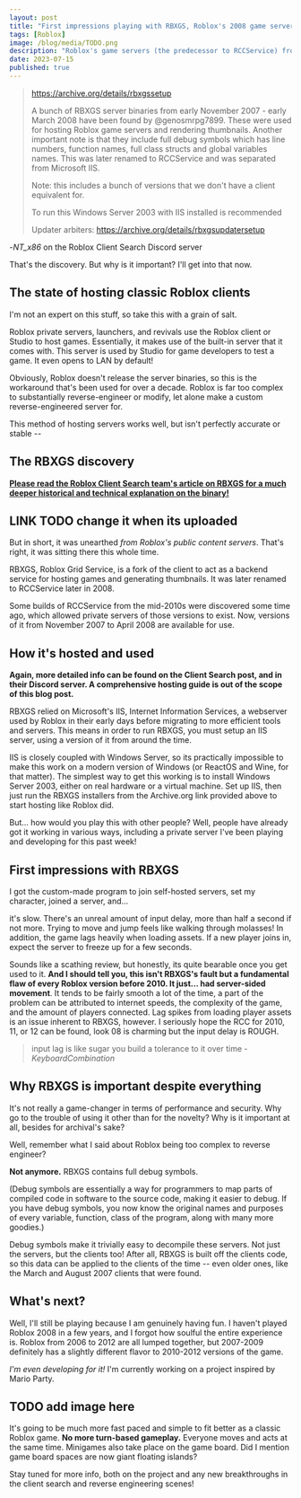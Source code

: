 ```yaml
---
layout: post
title: "First impressions playing with RBXGS, Roblox's 2008 game servers"
tags: [Roblox]
image: /blog/media/TODO.png
description: "Roblox's game servers (the predecessor to RCCService) from 2007 and 2008 were recently discovered by the Roblox Client Search community. I got to play it recently on a private server!"
date: 2023-07-15
published: true
---
```


> <https://archive.org/details/rbxgssetup>
>
> A bunch of RBXGS server binaries from early November 2007 - early March 2008 have been found by @genosmrpg7899. These were used for hosting Roblox game servers and rendering thumbnails. Another important note is that they include full debug symbols which has line numbers, function names, full class structs and global variables names. This was later renamed to RCCService and was separated from Microsoft IIS.
>
> Note: this includes a bunch of versions that we don't have a client equivalent for.
>
> To run this Windows Server 2003 with IIS installed is recommended
>
> Updater arbiters: <https://archive.org/details/rbxgsupdatersetup>

-*NT_x86* on the Roblox Client Search Discord server

That's the discovery. But why is it important? I'll get into that now.

## The state of hosting classic Roblox clients

I'm not an expert on this stuff, so take this with a grain of salt.

Roblox private servers, launchers, and revivals use the Roblox client or Studio to host games. Essentially, it makes use of the built-in server that it comes with. This server is used by Studio for game developers to test a game. It even opens to LAN by default!

Obviously, Roblox doesn't release the server binaries, so this is the workaround that's been used for over a decade. Roblox is far too complex to substantially reverse-engineer or modify, let alone make a custom reverse-engineered server for.

This method of hosting servers works well, but isn't perfectly accurate or stable --

## The RBXGS discovery

[**Please read the Roblox Client Search team's article on RBXGS for a much deeper historical and technical explanation on the binary!**](https://robloxpolis.com)

## LINK TODO change it when its uploaded

But in short, it was unearthed *from Roblox's public content servers*. That's right, it was sitting there this whole time.

RBXGS, Roblox Grid Service, is a fork of the client to act as a backend service for hosting games and generating thumbnails. It was later renamed to RCCService later in 2008.

Some builds of RCCService from the mid-2010s were discovered some time ago, which allowed private servers of those versions to exist. Now, versions of it from November 2007 to April 2008 are available for use.

## How it's hosted and used

**Again, more detailed info can be found on the Client Search post, and in their Discord server. A comprehensive hosting guide is out of the scope of this blog post.**

RBXGS relied on Microsoft's IIS, Internet Information Services, a webserver used by Roblox in their early days before migrating to more efficient tools and servers. This means in order to run RBXGS, you must setup an IIS server, using a version of it from around the time.

IIS is closely coupled with Windows Server, so its practically impossible to make this work on a modern version of Windows (or ReactOS and Wine, for that matter). The simplest way to get this working is to install Windows Server 2003, either on real hardware or a virtual machine. Set up IIS, then just run the RBXGS installers from the Archive.org link provided above to start hosting like Roblox did.

But... how would you play this with other people? Well, people have already got it working in various ways, including a private server I've been playing and developing for this past week!

## First impressions with RBXGS

I got the custom-made program to join self-hosted servers, set my character, joined a server, and...

it's slow. There's an unreal amount of input delay, more than half a second if not more. Trying to move and jump feels like walking through molasses! In addition, the game lags heavily when loading assets. If a new player joins in, expect the server to freeze up for a few seconds.

Sounds like a scathing review, but honestly, its quite bearable once you get used to it. **And I should tell you, this isn't RBXGS's fault but a fundamental flaw of every Roblox version before 2010. It just... had server-sided movement**. It tends to be fairly smooth a lot of the time, a part of the problem can be attributed to internet speeds, the complexity of the game, and the amount of players connected. Lag spikes from loading player assets is an issue inherent to RBXGS, however. I seriously hope the RCC for 2010, 11, or 12 can be found, look 08 is charming but the input delay is ROUGH.

> input lag is like sugar you build a tolerance to it over time
-*KeyboardCombination*

## Why RBXGS is important despite everything

It's not really a game-changer in terms of performance and security. Why go to the trouble of using it other than for the novelty? Why is it important at all, besides for archival's sake?

Well, remember what I said about Roblox being too complex to reverse engineer?

**Not anymore.** RBXGS contains full debug symbols.

(Debug symbols are essentially a way for programmers to map parts of compiled code in software to the source code, making it easier to debug. If you have debug symbols, you now know the original names and purposes of every variable, function, class of the program, along with many more goodies.)

Debug symbols make it trivially easy to decompile these servers. Not just the servers, but the clients too! After all, RBXGS is built off the clients code, so this data can be applied to the clients of the time -- even older ones, like the March and August 2007 clients that were found.

## What's next?

Well, I'll still be playing because I am genuinely having fun. I haven't played Roblox 2008 in a few years, and I forgot how soulful the entire experience is. Roblox from 2006 to 2012 are all lumped together, but 2007-2009 definitely has a slightly different flavor to 2010-2012 versions of the game.

*I'm even developing for it!* I'm currently working on a project inspired by Mario Party.

## TODO add image here

It's going to be much more fast paced and simple to fit better as a classic Roblox game. **No more turn-based gameplay.** Everyone moves and acts at the same time. Minigames also take place on the game board. Did I mention game board spaces are now giant floating islands?

Stay tuned for more info, both on the project and any new breakthroughs in the client search and reverse engineering scenes!
